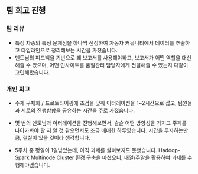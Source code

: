 ## 팀 회고 진행

### 팀 리뷰

- 특정 차종의 특정 문제점을 하나씩 선정하여 자동차 커뮤니티에서 데이터를 추출하고 타임라인으로 정리해보는 시간을 가졌습니다.
- 멘토님의 피드백을 기반으로 왜 보고서를 사용해야하고, 보고서가 어떤 역할을 대신 해줄 수 있으며, 어떤 인사이트를 품질관리 담당자에게 전달해줄 수 있는지 다같이 고민해봤습니다.

### 개인 회고

- 주제 구체화 / 프로토타이핑에 초점을 맞춰 이터레이션을 1~2시간으로 잡고, 팀원들과 서로의 진행방향을 공유하는 시간을 주로 가졌습니다.

- 몇 번의 멘토님과 이터레이션을 진행해보면서, 슬슬 어떤 방향성을 가지고 주제를 나아가봐야 할 지 알 것 같으면서도 조금 애매한 하루였습니다. 시간을 투자하는만큼, 결실이 있을 것이라 생각합니다.

- 5주차 중 평일이 1일남았는데, 아직 과제를 살펴보지도 못했습니다. Hadoop-Spark Multinode Cluster 환경 구축을 마쳤으니, 내일/주말을 활용하여 과제를 수행해야겠습니다.
 